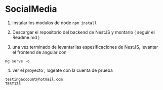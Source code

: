 # SocialMedia


1. instalar los modulos de node ```npm install```

2. Descargar el repositorio del backend de NestJS y montarlo ( seguir el Readme.md )

3. una vez terminado de levantar las espesificaciones de NestJS, levantar el frontend de angular con 

```ng serve -o```

4. ver el proyecto , logeate con la cuenta de prueba

```
testingaccount@hotmail.com
TEST123
```